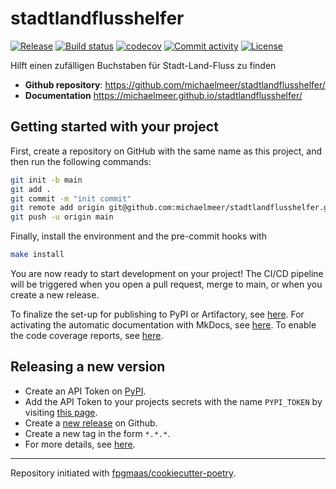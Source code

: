 # stadtlandflusshelfer

[![Release](https://img.shields.io/github/v/release/michaelmeer/stadtlandflusshelfer)](https://img.shields.io/github/v/release/michaelmeer/stadtlandflusshelfer)
[![Build status](https://img.shields.io/github/actions/workflow/status/michaelmeer/stadtlandflusshelfer/main.yml?branch=main)](https://github.com/michaelmeer/stadtlandflusshelfer/actions/workflows/main.yml?query=branch%3Amain)
[![codecov](https://codecov.io/gh/michaelmeer/stadtlandflusshelfer/branch/main/graph/badge.svg)](https://codecov.io/gh/michaelmeer/stadtlandflusshelfer)
[![Commit activity](https://img.shields.io/github/commit-activity/m/michaelmeer/stadtlandflusshelfer)](https://img.shields.io/github/commit-activity/m/michaelmeer/stadtlandflusshelfer)
[![License](https://img.shields.io/github/license/michaelmeer/stadtlandflusshelfer)](https://img.shields.io/github/license/michaelmeer/stadtlandflusshelfer)

Hilft einen zufälligen Buchstaben für Stadt-Land-Fluss zu finden

- **Github repository**: <https://github.com/michaelmeer/stadtlandflusshelfer/>
- **Documentation** <https://michaelmeer.github.io/stadtlandflusshelfer/>

## Getting started with your project

First, create a repository on GitHub with the same name as this project, and then run the following commands:

```bash
git init -b main
git add .
git commit -m "init commit"
git remote add origin git@github.com:michaelmeer/stadtlandflusshelfer.git
git push -u origin main
```

Finally, install the environment and the pre-commit hooks with

```bash
make install
```

You are now ready to start development on your project!
The CI/CD pipeline will be triggered when you open a pull request, merge to main, or when you create a new release.

To finalize the set-up for publishing to PyPI or Artifactory, see [here](https://fpgmaas.github.io/cookiecutter-poetry/features/publishing/#set-up-for-pypi).
For activating the automatic documentation with MkDocs, see [here](https://fpgmaas.github.io/cookiecutter-poetry/features/mkdocs/#enabling-the-documentation-on-github).
To enable the code coverage reports, see [here](https://fpgmaas.github.io/cookiecutter-poetry/features/codecov/).

## Releasing a new version

- Create an API Token on [PyPI](https://pypi.org/).
- Add the API Token to your projects secrets with the name `PYPI_TOKEN` by visiting [this page](https://github.com/michaelmeer/stadtlandflusshelfer/settings/secrets/actions/new).
- Create a [new release](https://github.com/michaelmeer/stadtlandflusshelfer/releases/new) on Github.
- Create a new tag in the form `*.*.*`.
- For more details, see [here](https://fpgmaas.github.io/cookiecutter-poetry/features/cicd/#how-to-trigger-a-release).

---

Repository initiated with [fpgmaas/cookiecutter-poetry](https://github.com/fpgmaas/cookiecutter-poetry).
